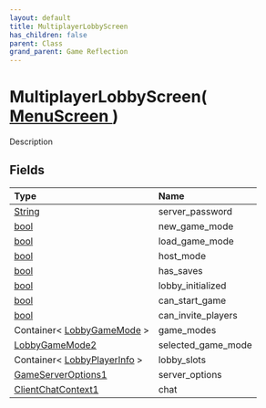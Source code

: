 ```yaml
---
layout: default
title: MultiplayerLobbyScreen
has_children: false
parent: Class
grand_parent: Game Reflection
---
```

# MultiplayerLobbyScreen( [ MenuScreen ](/riftbreaker-wiki/docs/game-reflection/classes/menu_screen/) )
Description 

## Fields

| Type | Name |
|:----------|:--------------|
| [String](/riftbreaker-wiki/docs/game-reflection/components/string/) | server_password |
| [bool](/riftbreaker-wiki/docs/game-reflection/components/bool/) | new_game_mode |
| [bool](/riftbreaker-wiki/docs/game-reflection/components/bool/) | load_game_mode |
| [bool](/riftbreaker-wiki/docs/game-reflection/components/bool/) | host_mode |
| [bool](/riftbreaker-wiki/docs/game-reflection/components/bool/) | has_saves |
| [bool](/riftbreaker-wiki/docs/game-reflection/components/bool/) | lobby_initialized |
| [bool](/riftbreaker-wiki/docs/game-reflection/components/bool/) | can_start_game |
| [bool](/riftbreaker-wiki/docs/game-reflection/components/bool/) | can_invite_players |
| Container< [LobbyGameMode](/riftbreaker-wiki/docs/game-reflection/classes/lobby_game_mode/) > | game_modes |
| [LobbyGameMode2](/riftbreaker-wiki/docs/game-reflection/components/lobby_game_mode2/) | selected_game_mode |
| Container< [LobbyPlayerInfo](/riftbreaker-wiki/docs/game-reflection/classes/lobby_player_info/) > | lobby_slots |
| [GameServerOptions1](/riftbreaker-wiki/docs/game-reflection/components/game_server_options1/) | server_options |
| [ClientChatContext1](/riftbreaker-wiki/docs/game-reflection/components/client_chat_context1/) | chat |

